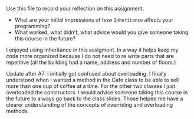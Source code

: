 Use this file to record your reflection on this assignment.

- What are your initial impressions of how `Inheritance` affects your programming?
- What worked, what didn't, what advice would you give someone taking this course in the future?

I enjoyed using inheritance in this assigment. In a way it helps keep my code more organized because I do not need to re write parts that are repetitive (all the building had a name, address and number of floors.)

Update after A7: I initially got confused about overloading. I finally understood when I wanted a method in the Cafe class to be able to sell more than one cup of coffee at a time. For the other two classes I just overloaded the constructors. I would advice someone taking this course in the future to always go back to the class slides. Those helped me have a clearer understanding of the concepts of overriding and overloading methods. 
 